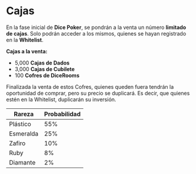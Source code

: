 # Cajas

En la fase inicial de **Dice Poker**, se pondrán a la venta un número **limitado** **de cajas**. Solo podrán acceder a los mismos, quienes se hayan registrado en la **Whitelist**.

**Cajas a la venta:**

- 5,000 **Cajas de Dados**
- 3,000 **Cajas de Cubilete**
- 100 **Cofres de DiceRooms**

Finalizada la venta de estos Cofres, quienes queden fuera tendrán la oportunidad de comprar, pero su precio se duplicará. Es decir, que quienes estén en la Whitelist, duplicarán su inversión.

| Rareza | Probabilidad |
| --- | --- |
| Plástico | 55% |
| Esmeralda | 25% |
| Zafiro | 10% |
| Ruby | 8% |
| Diamante | 2% |